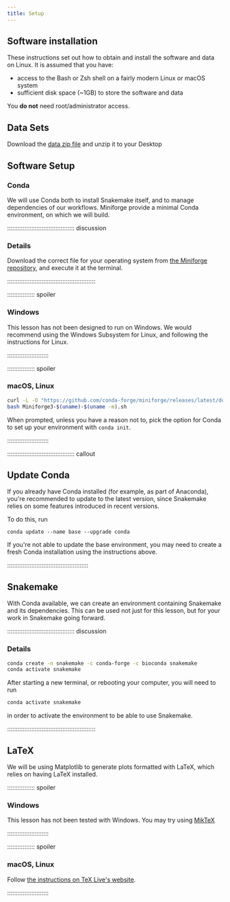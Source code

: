 ```yaml
---
title: Setup
---
```


## Software installation

These instructions set out how to obtain and install the software and data on Linux. It is
assumed that you have:

- access to the Bash or Zsh shell on a fairly modern Linux or macOS system
- sufficient disk space (~1GB) to store the software and data

You **do not** need root/administrator access.


## Data Sets

<!--
FIXME: place any data you want learners to use in `episodes/data` and then use
       a relative link ( [data zip file](data/lesson-data.zip) ) to provide a
       link to it, replacing the example.com link.
-->
Download the [data zip file][data-zip] and unzip it to your Desktop

## Software Setup

### Conda

We will use Conda both to install Snakemake itself,
and to manage dependencies of our workflows.
Miniforge provide a minimal Conda environment,
on which we will build.

::::::::::::::::::::::::::::::::::::::: discussion

### Details

Download the correct file for your operating system from
[the Miniforge repository][miniforge],
and execute it at the terminal.

:::::::::::::::::::::::::::::::::::::::::::::::::::

:::::::::::::::: spoiler

### Windows

This lesson has not been designed to run on Windows.
We would recommend using the Windows Subsystem for Linux,
and following the instructions for Linux.

::::::::::::::::::::::::

:::::::::::::::: spoiler

### macOS, Linux

```bash
curl -L -O "https://github.com/conda-forge/miniforge/releases/latest/download/Miniforge3-$(uname)-$(uname -m).sh"
bash Miniforge3-$(uname)-$(uname -m).sh
```

When prompted,
unless you have a reason not to,
pick the option for Conda to set up your environment with `conda init`.

::::::::::::::::::::::::

::::::::::::::::::::::::::::::::::::::: callout

## Update Conda

If you already have Conda installed
(for example,
as part of Anaconda),
you're recommended to update to the latest version,
since Snakemake relies on some features introduced in recent versions.

To do this,
run

```shellsession
conda update --name base --upgrade conda
```

If you're not able to update the base environment,
you may need to create a fresh Conda installation using the instructions above.

:::::::::::::::::::::::::::::::::::::::::::::::

## Snakemake

With Conda available,
we can create an environment containing Snakemake and its dependencies.
This can be used not just for this lesson,
but for your work in Snakemake going forward.

::::::::::::::::::::::::::::::::::::::: discussion

### Details

```bash
conda create -n snakemake -c conda-forge -c bioconda snakemake
conda activate snakemake
```

After starting a new terminal,
or rebooting your computer,
you will need to run

```bash
conda activate snakemake
```

in order to activate the environment to be able to use Snakemake.

:::::::::::::::::::::::::::::::::::::::::::::::::::

## LaTeX

We will be using Matplotlib to generate plots formatted with LaTeX,
which relies on having LaTeX installed.

:::::::::::::::: spoiler

### Windows

This lesson has not been tested with Windows.
You may try using [MikTeX][miktex]

::::::::::::::::::::::::

:::::::::::::::: spoiler

### macOS, Linux

Follow [the instructions on TeX Live's website][texlive].

::::::::::::::::::::::::


[data-zip]: https://zenodo.org/records/17476887/files/su2pg_starter.zip?download=1
[miktex]: https://miktex.org/download
[miniforge]: https://github.com/conda-forge/miniforge
[texlive]: https://tug.org/texlive/quickinstall.html
